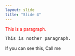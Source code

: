 ```yaml
---
layout: slide
title: "Slide 4"
---
```

<p style="color:red">This is a paragraph.</p>

<p style="font-family:'Courier New'" "color:white">This is nother paragraph.</p>

If you can see this, Call me
